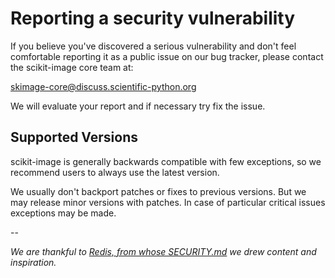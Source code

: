 # Reporting a security vulnerability

If you believe you've discovered a serious vulnerability and don't feel
comfortable reporting it as a public issue on our bug tracker, please contact
the scikit-image core team at:

skimage-core@discuss.scientific-python.org

We will evaluate your report and if necessary try fix the issue.

## Supported Versions

scikit-image is generally backwards compatible with few exceptions, so we
recommend users to always use the latest version.

We usually don't backport patches or fixes to previous versions. But we may
release minor versions with patches. In case of particular critical issues
exceptions may be made.

--

_We are thankful to
[Redis, from whose SECURITY.md](https://github.com/redis/redis/blob/d27c7413a95a0a271b94376f3ec64dae06326b29/SECURITY.md)
we drew content and inspiration._
